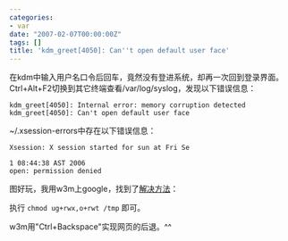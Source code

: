 ```yaml
---
categories:
- var
date: "2007-02-07T00:00:00Z"
tags: []
title: 'kdm_greet[4050]: Can''t open default user face'
---
```


在kdm中输入用户名口令后回车，竟然没有登进系统，却再一次回到登录界面。 \
Ctrl+Alt+F2切换到其它终端查看/var/log/syslog，发现以下错误信息：

    kdm_greet[4050]: Internal error: memory corruption detected
    kdm_greet[4050]: Can't open default user face

~/.xsession-errors中存在以下错误信息：

    Xsession: X session started for sun at Fri Se
    
    1 08:44:38 AST 2006
    open: permission denied

图好玩，我用w3m上google，找到了[解决方法][1]：

执行 `chmod ug+rwx,o+rwt /tmp` 即可。

w3m用"Ctrl+Backspace"实现网页的后退。^^

[1]: http://www.linuxquestions.org/questions/showthread.php?p=2405364#post2405364
